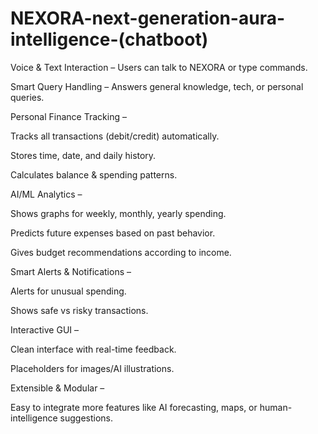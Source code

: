 # NEXORA-next-generation-aura-intelligence-(chatboot)

Voice & Text Interaction – Users can talk to NEXORA or type commands.

Smart Query Handling – Answers general knowledge, tech, or personal queries.

Personal Finance Tracking –

Tracks all transactions (debit/credit) automatically.

Stores time, date, and daily history.

Calculates balance & spending patterns.

AI/ML Analytics –

Shows graphs for weekly, monthly, yearly spending.

Predicts future expenses based on past behavior.

Gives budget recommendations according to income.

Smart Alerts & Notifications –

Alerts for unusual spending.

Shows safe vs risky transactions.

Interactive GUI –

Clean interface with real-time feedback.

Placeholders for images/AI illustrations.

Extensible & Modular – 

Easy to integrate more features like AI forecasting, maps, or human-intelligence suggestions.
